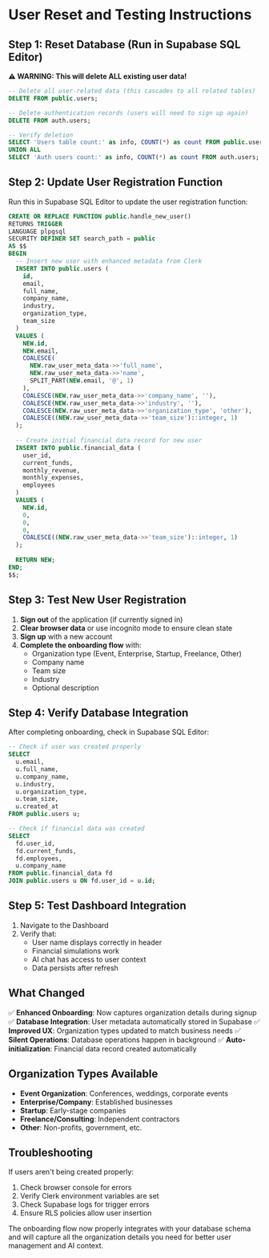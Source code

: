 # User Reset and Testing Instructions

## Step 1: Reset Database (Run in Supabase SQL Editor)

**⚠️ WARNING: This will delete ALL existing user data!**

```sql
-- Delete all user-related data (this cascades to all related tables)
DELETE FROM public.users;

-- Delete authentication records (users will need to sign up again)
DELETE FROM auth.users;

-- Verify deletion
SELECT 'Users table count:' as info, COUNT(*) as count FROM public.users
UNION ALL
SELECT 'Auth users count:' as info, COUNT(*) as count FROM auth.users;
```

## Step 2: Update User Registration Function

Run this in Supabase SQL Editor to update the user registration function:

```sql
CREATE OR REPLACE FUNCTION public.handle_new_user() 
RETURNS TRIGGER 
LANGUAGE plpgsql 
SECURITY DEFINER SET search_path = public
AS $$
BEGIN
  -- Insert new user with enhanced metadata from Clerk
  INSERT INTO public.users (
    id, 
    email, 
    full_name,
    company_name,
    industry,
    organization_type,
    team_size
  )
  VALUES (
    NEW.id, 
    NEW.email, 
    COALESCE(
      NEW.raw_user_meta_data->>'full_name', 
      NEW.raw_user_meta_data->>'name',
      SPLIT_PART(NEW.email, '@', 1)
    ),
    COALESCE(NEW.raw_user_meta_data->>'company_name', ''),
    COALESCE(NEW.raw_user_meta_data->>'industry', ''),
    COALESCE(NEW.raw_user_meta_data->>'organization_type', 'other'),
    COALESCE((NEW.raw_user_meta_data->>'team_size')::integer, 1)
  );
  
  -- Create initial financial data record for new user
  INSERT INTO public.financial_data (
    user_id,
    current_funds,
    monthly_revenue,
    monthly_expenses,
    employees
  )
  VALUES (
    NEW.id,
    0,
    0,
    0,
    COALESCE((NEW.raw_user_meta_data->>'team_size')::integer, 1)
  );
  
  RETURN NEW;
END;
$$;
```

## Step 3: Test New User Registration

1. **Sign out** of the application (if currently signed in)
2. **Clear browser data** or use incognito mode to ensure clean state
3. **Sign up** with a new account
4. **Complete the onboarding flow** with:
   - Organization type (Event, Enterprise, Startup, Freelance, Other)
   - Company name
   - Team size
   - Industry
   - Optional description

## Step 4: Verify Database Integration

After completing onboarding, check in Supabase SQL Editor:

```sql
-- Check if user was created properly
SELECT 
  u.email,
  u.full_name,
  u.company_name,
  u.industry,
  u.organization_type,
  u.team_size,
  u.created_at
FROM public.users u;

-- Check if financial data was created
SELECT 
  fd.user_id,
  fd.current_funds,
  fd.employees,
  u.company_name
FROM public.financial_data fd
JOIN public.users u ON fd.user_id = u.id;
```

## Step 5: Test Dashboard Integration

1. Navigate to the Dashboard
2. Verify that:
   - User name displays correctly in header
   - Financial simulations work
   - AI chat has access to user context
   - Data persists after refresh

## What Changed

✅ **Enhanced Onboarding**: Now captures organization details during signup
✅ **Database Integration**: User metadata automatically stored in Supabase
✅ **Improved UX**: Organization types updated to match business needs
✅ **Silent Operations**: Database operations happen in background
✅ **Auto-initialization**: Financial data record created automatically

## Organization Types Available

- **Event Organization**: Conferences, weddings, corporate events
- **Enterprise/Company**: Established businesses
- **Startup**: Early-stage companies
- **Freelance/Consulting**: Independent contractors
- **Other**: Non-profits, government, etc.

## Troubleshooting

If users aren't being created properly:

1. Check browser console for errors
2. Verify Clerk environment variables are set
3. Check Supabase logs for trigger errors
4. Ensure RLS policies allow user insertion

The onboarding flow now properly integrates with your database schema and will capture all the organization details you need for better user management and AI context.